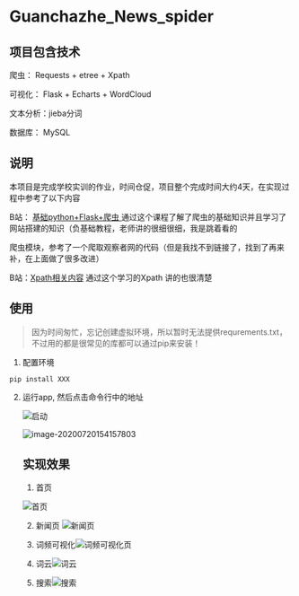 # Guanchazhe_News_spider

## 项目包含技术

爬虫： Requests + etree + Xpath

可视化： Flask + Echarts + WordCloud

文本分析：jieba分词

数据库： MySQL

##  说明

本项目是完成学校实训的作业，时间仓促，项目整个完成时间大约4天，在实现过程中参考了以下内容

B站： [基础python+Flask+爬虫 ](https://www.bilibili.com/video/BV12E411A7ZQ?from=search&seid=17327553224685529336) 通过这个课程了解了爬虫的基础知识并且学习了网站搭建的知识（负基础教程，老师讲的很细很细，我是跳着看的

爬虫模块，参考了一个爬取观察者网的代码（但是我找不到链接了，找到了再来补，在上面做了很多改进）

B站：[Xpath相关内容](https://www.bilibili.com/video/BV1mW411D7wC?from=search&seid=2199964054070293764)  通过这个学习的Xpath 讲的也很清楚 

## 使用

> 因为时间匆忙，忘记创建虚拟环境，所以暂时无法提供requrements.txt， 不过用的都是很常见的库都可以通过pip来安装！

1. 配置环境 

```
pip install XXX
```

2. 运行app, 然后点击命令行中的地址

   ![启动](https://github.com/hunter-lee1/guanchazhe_spider/blob/master/img-storage/image-20200720154016179.png)

   

   ![image-20200720154157803](https://github.com/hunter-lee1/guanchazhe_spider/blob/master/img-storage/image-20200720154016179.png)

   ## 实现效果

   1. 首页

   ![首页](E:\Flask_spider\img-storage\首页.gif)

   2. 新闻页 ![新闻页](E:\Flask_spider\img-storage\新闻页.gif)

   3. 词频可视化![词频可视化页](E:\Flask_spider\img-storage\词频可视化页.gif)

   4. 词云![词云](E:\Flask_spider\img-storage\词云.gif)

   5. 搜索![搜索](E:\Flask_spider\img-storage\搜索.gif)

      